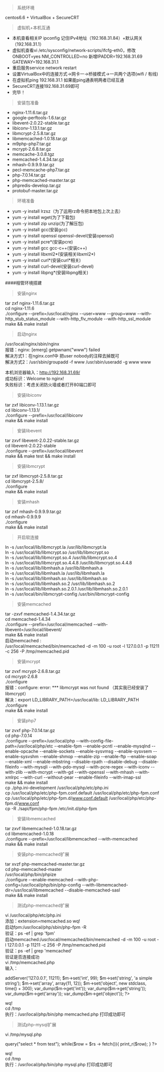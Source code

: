 >系统环境

centos6.6 + VirtualBox + SecureCRT

>虚拟机+本机互通

* 本机查看相关IP ipconfig 记住IPv4地址（192.168.31.84）+默认网关（192.168.31.1）
* 虚拟机查看vi /etc/sysconfig/network-scripts/ifcfg-eth0，修改ONBOOT=yes   NM_CONTROLLED=no
新增IPADDR=192.168.31.69   GATEWAY=192.168.31.1
* 重启服务service network restart
* 设置VirtualBox中的连接方式->网卡一->桥接模式->一共两个选项(wifi / 有线)
* 在虚拟机ping 192.168.31.1 如果能ping通表明两者已经互通
* SecureCRT连接192.168.31.69即可
* 完毕！

>安装包准备

* nginx-1.11.6.tar.gz
* google-perftools-1.6.tar.gz
* libevent-2.0.22-stable.tar.gz
* libiconv-1.13.1.tar.gz
*  libmcrypt-2.5.8.tar.gz
* libmemcached-1.0.18.tar.gz
* m9php-php7.tar.gz
* mcrypt-2.6.8.tar.gz
* memcache-3.0.8.tgz
* memcached-1.4.34.tar.gz
* mhash-0.9.9.9.tar.gz
* pecl-memcache-php7.tar.gz
* php-7.0.14.tar.gz
* php-memcached-master.tar.gz
* phpredis-develop.tar.gz
* protobuf-master.tar.gz

>环境准备

* yum -y install lrzsz（为了运用rz命令把本地包上次上去）
*  yum -y install wget(为了下载包)
*  yum -y install zip unzip(为了解压包)
* yum -y install gcc(安装gcc)
*  yum -y install openssl openssl-devel(安装openssl)
* yum -y install pcre*(安装pcre)
*  yum -y install gcc gcc-c++(安装c++)
* yum -y install libxml2*(安装相关libxml2*)
* yum -y install curl*(安装curl*相关)
* yum -y install curl-devel(安装curl-devel)
* yum -y install libpng*(安装libpng相关)

####相管环境搭建
>安装nginx

tar zxf nginx-1.11.6.tar.gz</br>
cd nginx-1.11.6</br>
./configure --prefix=/usr/local/nginx --user=www --group=www --with-http_stub_status_module --with-http_flv_module --with-http_ssl_module</br>
make && make install</br>

>启动nginx

/usr/local/nginx/sbin/nginx</br>
报错：nginx: [emerg] getpwnam("www") failed</br>
解决方式1：在nginx.conf中 把user nobody的注释去掉既可</br>
解决方式2：/usr/sbin/groupadd -f www			/usr/sbin/useradd -g www www</br>

本机浏览器输入：http://192.168.31.69/</br>
成功标识：Welcome to nginx!</br>
失败标识：考虑关闭防火墙或者打开80端口即可</br>

>安装libiconv

tar zxf libiconv-1.13.1.tar.gz</br>
cd libiconv-1.13.1/</br>
./configure --prefix=/usr/local/libiconv</br>
make && make install</br>

>安装libevent

tar zxvf libevent-2.0.22-stable.tar.gz </br>
cd libevent-2.0.22-stable</br>
./configure --prefix=/usr/local/libevent</br>
make && make test && make install</br>

>安装libmcrypt

tar zxf libmcrypt-2.5.8.tar.gz</br>
cd libmcrypt-2.5.8/</br>
./configure</br>
make && make install</br>

>安装mhash

tar zxf mhash-0.9.9.9.tar.gz</br>
cd mhash-0.9.9.9</br>
./configure</br>
make && make install</br>

>开启软连接

ln -s /usr/local/lib/libmcrypt.la /usr/lib/libmcrypt.la</br>
ln -s /usr/local/lib/libmcrypt.so /usr/lib/libmcrypt.so</br>
ln -s /usr/local/lib/libmcrypt.so.4 /usr/lib/libmcrypt.so.4</br>
ln -s /usr/local/lib/libmcrypt.so.4.4.8 /usr/lib/libmcrypt.so.4.4.8</br>
ln -s /usr/local/lib/libmhash.a /usr/lib/libmhash.a</br>
ln -s /usr/local/lib/libmhash.la /usr/lib/libmhash.la</br>
ln -s /usr/local/lib/libmhash.so /usr/lib/libmhash.so</br>
ln -s /usr/local/lib/libmhash.so.2 /usr/lib/libmhash.so.2</br>
ln -s /usr/local/lib/libmhash.so.2.0.1 /usr/lib/libmhash.so.2.0.1</br>
ln -s /usr/local/bin/libmcrypt-config /usr/bin/libmcrypt-config</br>

>安装memcached

tar -zxvf memcached-1.4.34.tar.gz</br>
cd memcached-1.4.34</br>
./configure --prefix=/usr/local/memcached  --with-libevent=/usr/local/libevent/</br>
make && make install</br>
启动memcached :</br>
/usr/local/memcached/bin/memcached -d -m 100 -u root -l 127.0.0.1 -p 11211 -c 256 -P /tmp/memcached.pid

>安装mcrypt

tar zvxf mcrypt-2.6.8.tar.gz</br>
cd mcrypt-2.6.8</br>
./configure</br>
报错：configure: error: *** libmcrypt was not found （其实我已经安装了libmcrypt）</br>
解决：export LD_LIBRARY_PATH=/usr/local/lib: LD_LIBRARY_PATH</br>
./configure</br>
make && make install</br>

>安装php7

tar zvxf php-7.0.14.tar.gz</br>
cd php-7.0.14</br>
./configure --prefix=/usr/local/php --with-config-file-path=/usr/local/php/etc --enable-fpm  --enable-pcntl --enable-mysqlnd --enable-opcache --enable-sockets --enable-sysvmsg --enable-sysvsem --enable-sysvshm --enable-shmop --enable-zip --enable-ftp --enable-soap --enable-xml --enable-mbstring --disable-rpath --disable-debug --disable-fileinfo --with-mysqli --with-pdo-mysql --with-pcre-regex --with-iconv --with-zlib --with-mcrypt --with-gd --with-openssl --with-mhash --with-xmlrpc --with-curl --without-pear --enable-fileinfo --with-imap-ssl</br>
make && make install</br>
cp ./php.ini-development /usr/local/php/etc/php.ini</br>
cp /usr/local/php/etc/php-fpm.conf.default /usr/local/php/etc/php-fpm.conf</br>
cp /usr/local/php/etc/php-fpm.d/www.conf.default /usr/local/php/etc/php-fpm.d/www.conf</br>
cp -R ./sapi/fpm/php-fpm /etc/init.d/php-fpm</br>

>安装libmemcached

tar zxvf libmemcached-1.0.18.tar.gz</br>
cd libmemcached-1.0.18</br>
./configure --prefix=/usr/local/libmemcached  --with-memcached</br>
make && make install</br>

>安装php-memcached扩展

tar xvzf php-memcached-master.tar.gz</br>
cd php-memcached-master</br>
/usr/local/php/bin/phpize</br>
./configure --enable-memcached --with-php-config=/usr/local/php/bin/php-config --with-libmemcached-dir=/usr/local/libmemcached --disable-memcached-sasl</br>
make && make install</br>

>测试php-memcached扩展

vi /usr/local/php/etc/php.ini</br>
添加：extension=memcached.so wq!</br>
启动fpm:/usr/local/php/sbin/php-fpm -R</br>
验证：ps -ef | grep 'fpm'</br>
启动memcached:/usr/local/memcached/bin/memcached -d -m 100 -u root -l 127.0.0.1 -p 11211 -c 256 -P /tmp/memcached.pid</br>
验证：ps -ef | grep 'memcached'</br>
验证是否连接成功</br>
vi /tmp/memcached.php</br>
输入：</br>
<?php

	$m = new Memcached();
	$m->addServer('127.0.0.1', 11211);
	$m->set('int', 99);
	$m->set('string', 'a simple string');
	$m->set('array', array(11, 12));
	$m->set('object', new stdclass, time() + 300);

	var_dump($m->get('int'));
	var_dump($m->get('string'));
	var_dump($m->get('array'));
	var_dump($m->get('object'));
?>
wq!</br>
cd /tmp</br>
执行：/usr/local/php/bin/php memcached.php 打印成功即可</br>

>测试php-mysql扩展

vi /tmp/mysql.php</br>
<?php

	$pdo = new PDO("mysql:host=hostname;dbname=databasename","root","");
	$rs = $pdo -> query("select * from test");
	while($row = $rs -> fetch()){
		print_r($row);
	}
?>
wq!</br>
cd /tmp</br>
执行：/usr/local/php/bin/php mysql.php 打印成功即可






